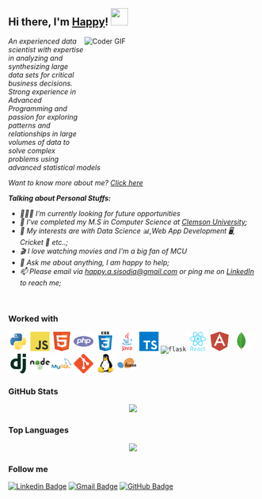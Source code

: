 ## Hi there, I'm [Happy](http://happysisodia.github.io/)! <img src="https://raw.githubusercontent.com/TheDudeThatCode/TheDudeThatCode/master/Assets/Hi.gif" width=35 height=35>


<img align="right" alt="Coder GIF" height=250 width=350 src="https://i.pinimg.com/originals/e4/26/70/e426702edf874b181aced1e2fa5c6cde.gif" />

<p>
  <em> 
    An experienced data scientist with expertise in analyzing and synthesizing large data sets for critical business decisions. Strong experience in Advanced Programming and passion for exploring patterns and relationships in large volumes of data to solve complex problems using advanced statistical models
    
  </em>
 </p>

<em> Want to know more about me? [Click here](http://happysisodia.github.io/) </em>
<em>
  
**Talking about Personal Stuffs:**

- 👨🏽‍💻 I’m currently looking for future opportunities 
- 💼 I've completed my M.S in Computer Science at [Clemson University](http://www.clemson.edu/);
- 🤔 My interests are with Data Science 📊,Web App Development 🖥️, Cricket 🏏 etc..;
- 🎬 I love watching movies and I'm a big fan of MCU <img src="https://www.pngfind.com/pngs/m/173-1737725_captain-americas-shield-hd-png-download.png" width=15 height=15>
- 💬 Ask me about anything, I am happy to help;
- 📫 Please email via happy.a.sisodia@gmail.com or ping me on [LinkedIn](https://www.linkedin.com/in/happysisodia/) to reach me;
<br/> 
</em>

### Worked with 

<code><img height="40" src="https://raw.githubusercontent.com/devicons/devicon/master/icons/python/python-original.svg" title="python"></code>
<code><img height="40" src="https://raw.githubusercontent.com/devicons/devicon/master/icons/javascript/javascript-original.svg" title="javascript"></code>
<code><img height="40" src="https://raw.githubusercontent.com/devicons/devicon/master/icons/html5/html5-original.svg" title="html5"></code>
<code><img height="40" src="https://raw.githubusercontent.com/devicons/devicon/master/icons/php/php-plain.svg" title="php"></code>
<code><img height="40" src="https://raw.githubusercontent.com/devicons/devicon/master/icons/css3/css3-original-wordmark.svg" title="css3"></code>
<code><img height="40" src="https://raw.githubusercontent.com/devicons/devicon/master/icons/java/java-original-wordmark.svg" title="java"></code>
<code><img height="40" src="https://raw.githubusercontent.com/devicons/devicon/master/icons/typescript/typescript-plain.svg" title="typescript"></code>
<code><img height="40" src="https://www.vectorlogo.zone/logos/pocoo_flask/pocoo_flask-icon.svg" title="flask"></code>
<code><img height="40" src="https://raw.githubusercontent.com/devicons/devicon/master/icons/react/react-original-wordmark.svg" title="react"></code>
<code><img height="40" src="https://raw.githubusercontent.com/devicons/devicon/master/icons/angularjs/angularjs-plain.svg" title="angular"></code>
<code><img height="40" src="https://raw.githubusercontent.com/devicons/devicon/master/icons/mongodb/mongodb-original.svg" title="mongodb"></code>
<code><img height="40" src="https://raw.githubusercontent.com/devicons/devicon/master/icons/django/django-plain.svg" title="django"></code>
<code><img height="40" src="https://raw.githubusercontent.com/devicons/devicon/master/icons/nodejs/nodejs-original-wordmark.svg" title="node.js"></code>
<code><img height="40" src="https://raw.githubusercontent.com/devicons/devicon/master/icons/mysql/mysql-original-wordmark.svg" title="mysql"></code>
<code><img height="40" src="https://raw.githubusercontent.com/devicons/devicon/master/icons/git/git-original.svg" title="git"></code>
<code><img height="40" src="https://raw.githubusercontent.com/devicons/devicon/master/icons/linux/linux-original.svg" title="linux"></code>
<code><img height="40" src="https://raw.githubusercontent.com/github/explore/80688e429a7d4ef2fca1e82350fe8e3517d3494d/topics/scikit-learn/scikit-learn.png" title="sklearn"></code>

### GitHub Stats

<p align="center">
  <a href = "https://github.com/happysisodia">
<img src="https://github-readme-stats-aj8vj7k8x.vercel.app/api?username=happysisodia&show_icons=true&title_color=ffc857&icon_color=8ac926&text_color=daf7dc&bg_color=151515&count_private=true&include_all_commits=true">
  </a>
 </p>
 
### Top Languages

<p align="center">
<a href = "https://github.com/happysisodia">
  <img src="https://github-readme-stats-aj8vj7k8x.vercel.app/api/top-langs/?username=happysisodia&layout=compact&title_color=ffc857&icon_color=8ac926&text_color=daf7dc&bg_color=151515&card_width=400">
</a>
</p>

### Follow me

[![Linkedin Badge](https://img.shields.io/badge/-Happy%20Sisodia-blue?style=flat-circle&logo=Linkedin&logoColor=white&link=https://www.linkedin.com/in/happysisodia/)](https://www.linkedin.com/in/happysisodia/) 
[![Gmail Badge](https://img.shields.io/badge/-@happySisodia-d54b3d?style=flat-circle&labelColor=d54b3d&logo=gmail&logoColor=white&link=mailto:happy.a.sisodia@gmail.com)](mailto:happy.a.sisodia@gmail.com)
[![GitHub Badge](https://img.shields.io/badge/-@HappySisodia-24292e?style=flat-circle&labelColor=24292e&logo=github&logoColor=white&link=https://github.com/happysisodia)](https://github.com/happysisodia)
